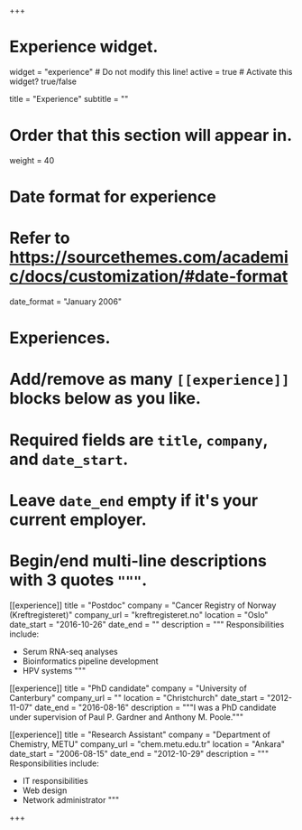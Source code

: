 +++
# Experience widget.
widget = "experience"  # Do not modify this line!
active = true  # Activate this widget? true/false

title = "Experience"
subtitle = ""

# Order that this section will appear in.
weight = 40

# Date format for experience
#   Refer to https://sourcethemes.com/academic/docs/customization/#date-format
date_format = "January 2006"

# Experiences.
#   Add/remove as many `[[experience]]` blocks below as you like.
#   Required fields are `title`, `company`, and `date_start`.
#   Leave `date_end` empty if it's your current employer.
#   Begin/end multi-line descriptions with 3 quotes `"""`.
[[experience]]
  title = "Postdoc"
  company = "Cancer Registry of Norway (Kreftregisteret)"
  company_url = "kreftregisteret.no"
  location = "Oslo"
  date_start = "2016-10-26"
  date_end = ""
  description = """
  Responsibilities include:
  
  * Serum RNA-seq analyses
  * Bioinformatics pipeline development
  * HPV systems
  """

[[experience]]
  title = "PhD candidate"
  company = "University of Canterbury"
  company_url = ""
  location = "Christchurch"
  date_start = "2012-11-07"
  date_end = "2016-08-16"
  description = """I was a PhD candidate under supervision of Paul P. Gardner and Anthony M. Poole."""


[[experience]]
  title = "Research Assistant"
  company = "Department of Chemistry, METU"
  company_url = "chem.metu.edu.tr"
  location = "Ankara"
  date_start = "2006-08-15"
  date_end = "2012-10-29"
  description = """
  Responsibilities include:

  * IT responsibilities
  * Web design
  * Network administrator
  """



+++
